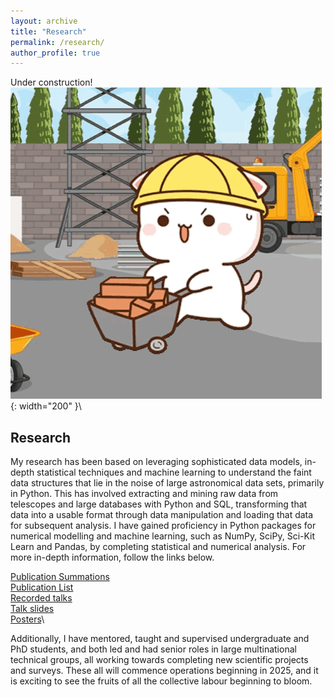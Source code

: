 ```yaml
---
layout: archive
title: "Research"
permalink: /research/
author_profile: true
---
```

Under construction!
![Distant structures expected based on accretion event orbits](/assets/images/peach-cat-construction-worker.gif){: width="200" }\

## Research
My research has been based on leveraging sophisticated data models, in-depth statistical techniques and machine learning to understand the faint data structures that lie in the noise of large astronomical data sets, primarily in Python. This has involved extracting and mining raw data from telescopes and large databases with Python and SQL, transforming that data into a usable format through data manipulation and loading that data for subsequent analysis. I have gained proficiency in Python packages for numerical modelling and machine learning, such as NumPy, SciPy, Sci-Kit Learn and Pandas, by completing statistical and numerical analysis. 
For more in-depth information, follow the links below.

[Publication Summations](/summary/)\
[Publication List](/publications/)\
[Recorded talks](/talks/)\
[Talk slides](/slides)\
[Posters](/posters/)\

Additionally, I have mentored, taught and supervised undergraduate and PhD students, and both led and had senior roles in large multinational technical groups, all working towards completing new scientific projects and surveys. These all will commence operations beginning in 2025, and it is exciting to see the fruits of all the collective labour beginning to bloom.
